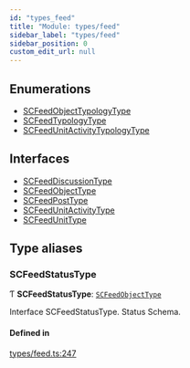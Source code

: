 ```yaml
---
id: "types_feed"
title: "Module: types/feed"
sidebar_label: "types/feed"
sidebar_position: 0
custom_edit_url: null
---
```


## Enumerations

- [SCFeedObjectTypologyType](../enums/types_feed.SCFeedObjectTypologyType.md)
- [SCFeedTypologyType](../enums/types_feed.SCFeedTypologyType.md)
- [SCFeedUnitActivityTypologyType](../enums/types_feed.SCFeedUnitActivityTypologyType.md)

## Interfaces

- [SCFeedDiscussionType](../interfaces/types_feed.SCFeedDiscussionType.md)
- [SCFeedObjectType](../interfaces/types_feed.SCFeedObjectType.md)
- [SCFeedPostType](../interfaces/types_feed.SCFeedPostType.md)
- [SCFeedUnitActivityType](../interfaces/types_feed.SCFeedUnitActivityType.md)
- [SCFeedUnitType](../interfaces/types_feed.SCFeedUnitType.md)

## Type aliases

### SCFeedStatusType

Ƭ **SCFeedStatusType**: [`SCFeedObjectType`](../interfaces/types_feed.SCFeedObjectType.md)

Interface SCFeedStatusType.
Status Schema.

#### Defined in

[types/feed.ts:247](https://github.com/selfcommunity/community-ui/blob/e8a635a/packages/sc-core/src/types/feed.ts#L247)
